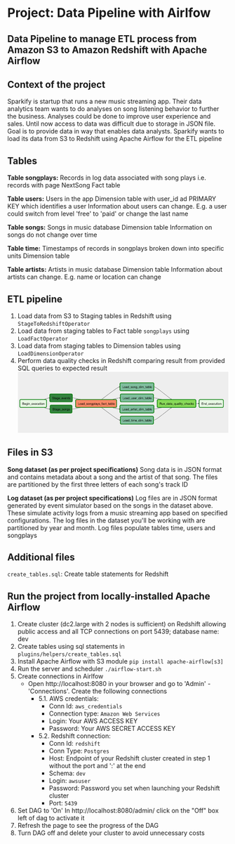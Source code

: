 # Project: Data Pipeline with Airlfow
## Data Pipeline to manage ETL process from Amazon S3 to Amazon Redshift with Apache Airflow 

## Context of the project
Sparkify is startup that runs a new music streaming app. Their data analytics team wants to do analyses on song listening behavior to further the business. Analyses could be done to improve user experience and sales. Until now access to data was difficult due to storage in JSON file. Goal is to provide data in way that enables data analysts. Sparkify wants to load its data from S3 to Redshift using Apache Airflow for the ETL pipeline

## Tables
**Table songplays:**
Records in log data associated with song plays i.e. records with page NextSong
Fact table

**Table users:**
Users in the app
Dimension table with user_id ad PRIMARY KEY which identifies a user
Information about users can change. E.g. a user could switch from level 'free' to 'paid' or change the last name

**Table songs:**
Songs in music database
Dimension table
Information on songs do not change over time

**Table time:**
Timestamps of records in songplays broken down into specific units
Dimension table

**Table artists:**
Artists in music database
Dimension table
Information about artists can change. E.g. name or location can change

## ETL pipeline
1. Load data from S3 to Staging tables in Redshift using `StageToRedshiftOperator`
2. Load data from staging tables to Fact table `songplays` using `LoadFactOperator`
3. Load data from staging tables to Dimension tables using `LoadDimensionOperator`
4. Perform data quality checks in Redshift comparing result from provided SQL queries to expected result
![Visualization of Airflow DAG](/DAG.png)

## Files in S3
**Song dataset (as per project specifications)**
Song data is in JSON format and contains metadata about a song and the artist of that song. The files are partitioned by the first three letters of each song's track ID

**Log dataset (as per project specifications)**
Log files are in JSON format generated by event simulator based on the songs in the dataset above. These simulate activity logs from a music streaming app based on specified configurations.
The log files in the dataset you'll be working with are partitioned by year and month. Log files populate tables time, users and songplays

## Additional files
`create_tables.sql`: Create table statements for Redshift

## Run the project from locally-installed Apache Airflow
1. Create cluster (dc2.large with 2 nodes is sufficient) on Redshift allowing public access and all TCP connections on port 5439; database name: dev
2. Create tables using sql statements in `plugins/helpers/create_tables.sql`
3. Install Apache Airflow with S3 module
    `pip install apache-airflow[s3]`
4. Run the server and scheduler
    `./airflow-start.sh`
5. Create connections in Airlfow
    * Open http://localhost:8080 in your browser and go to 'Admin' - 'Connections'. Create the following connections
        * 5.1. AWS credentials:
            * Conn Id: `aws_credentials`
            * Connection type: `Amazon Web Services`
            * Login: Your AWS ACCESS KEY
            * Password: Your AWS SECRET ACCESS KEY
        * 5.2. Redshift connection:
            * Conn Id: `redshift`
            * Conn Type: `Postgres`
            * Host: Endpoint of your Redshift cluster created in step 1 without the port and ':' at the end
            * Schema: `dev`
            * Login: `awsuser`
            * Password: Password you set when launching your Redshift cluster
            * Port: `5439`
6. Set DAG to 'On'
    In http://localhost:8080/admin/ click on the "Off" box left of dag to activate it
7. Refresh the page to see the progress of the DAG
8. Turn DAG off and delete your cluster to avoid unnecessary costs
